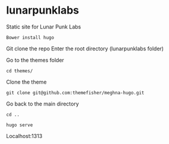# lunarpunklabs
Static site for Lunar Punk Labs

`Bower install hugo`

Git clone the repo
Enter the root directory (lunarpunklabs folder)

Go to the themes folder

`cd themes/`

Clone the theme

`git clone git@github.com:themefisher/meghna-hugo.git`

Go back to the main directory

`cd ..`

`hugo serve`

Localhost:1313
